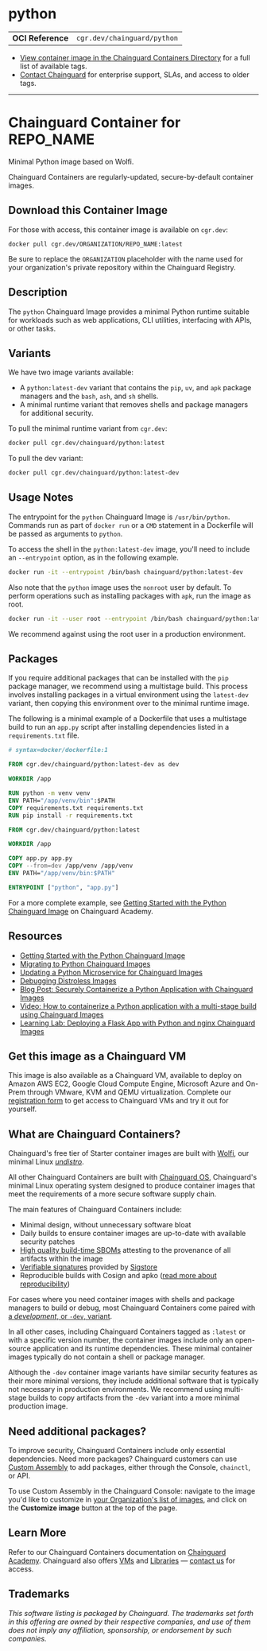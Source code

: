 <!--monopod:start-->
# python
| | |
| - | - |
| **OCI Reference** | `cgr.dev/chainguard/python` |


* [View container image in the Chainguard Containers Directory](https://images.chainguard.dev/directory/image/python/versions) for a full list of available tags.
* [Contact Chainguard](https://www.chainguard.dev/contact?utm_source=readmes) for enterprise support, SLAs, and access to older tags.

---
<!--monopod:end-->

<!--overview:start-->
# Chainguard Container for REPO_NAME

Minimal Python image based on Wolfi.

Chainguard Containers are regularly-updated, secure-by-default container images.
<!--overview:end-->

<!--getting:start-->
## Download this Container Image
For those with access, this container image is available on `cgr.dev`:

```
docker pull cgr.dev/ORGANIZATION/REPO_NAME:latest
```

Be sure to replace the `ORGANIZATION` placeholder with the name used for your organization's private repository within the Chainguard Registry.
<!--getting:end-->

<!--body:start-->
## Description

The `python` Chainguard Image provides a minimal Python runtime suitable for workloads such as web applications, CLI utilities, interfacing with APIs, or other tasks.

## Variants

We have two image variants available:

- A `python:latest-dev` variant that contains the `pip`, `uv`, and `apk` package managers and the `bash`, `ash`, and `sh` shells.
- A minimal runtime variant that removes shells and package managers for additional security.

To pull the minimal runtime variant from `cgr.dev`:

```sh
docker pull cgr.dev/chainguard/python:latest
```
To pull the dev variant:


```sh
docker pull cgr.dev/chainguard/python:latest-dev
```

## Usage Notes

The entrypoint for the `python` Chainguard Image is `/usr/bin/python`. Commands run as part of `docker run` or a `CMD` statement in a Dockerfile will be passed as arguments to `python`.

To access the shell in the `python:latest-dev` image, you'll need to include an `--entrypoint` option, as in the following example.

```sh
docker run -it --entrypoint /bin/bash chainguard/python:latest-dev
```

Also note that the `python` image uses the `nonroot` user by default. To perform operations such as installing packages with `apk`, run the image as root.

```sh
docker run -it --user root --entrypoint /bin/bash chainguard/python:latest-dev
```

We recommend against using the root user in a production environment.

## Packages

If you require additional packages that can be installed with the `pip` package manager, we recommend using a multistage build. This process involves installing packages in a virtual environment using the `latest-dev` variant, then copying this environment over to the minimal runtime image. 

The following is a minimal example of a Dockerfile that uses a multistage build to run an `app.py` script after installing dependencies listed in a `requirements.txt` file.

```Dockerfile
# syntax=docker/dockerfile:1

FROM cgr.dev/chainguard/python:latest-dev as dev

WORKDIR /app

RUN python -m venv venv
ENV PATH="/app/venv/bin":$PATH
COPY requirements.txt requirements.txt
RUN pip install -r requirements.txt

FROM cgr.dev/chainguard/python:latest

WORKDIR /app

COPY app.py app.py
COPY --from=dev /app/venv /app/venv
ENV PATH="/app/venv/bin:$PATH"

ENTRYPOINT ["python", "app.py"]
```

For a more complete example, see [Getting Started with the Python Chainguard Image](https://edu.chainguard.dev/chainguard/chainguard-images/getting-started/python/) on Chainguard Academy.

## Resources

- [Getting Started with the Python Chainguard Image](https://edu.chainguard.dev/chainguard/chainguard-images/getting-started/python/)
- [Migrating to Python Chainguard Images](https://edu.chainguard.dev/chainguard/migration/migrating-python/)
- [Updating a Python Microservice for Chainguard Images](https://edu.chainguard.dev/chainguard/migration/porting-apps-to-chainguard/#updating-the-python-microservice)
- [Debugging Distroless Images](https://edu.chainguard.dev/chainguard/chainguard-images/debugging-distroless-images/)
- [Blog Post: Securely Containerize a Python Application with Chainguard Images](https://dev.to/chainguard/securely-containerize-a-python-application-with-chainguard-images-bn8)
- [Video: How to containerize a Python application with a multi-stage build using Chainguard Images](https://www.youtube.com/watch?v=2D0JULd4E5A)
- [Learning Lab: Deploying a Flask App with Python and nginx Chainguard Images](https://www.youtube.com/watch?v=i6bDKplnp6I)
<!--body:end-->

## Get this image as a Chainguard VM

This image is also available as a Chainguard VM, available to deploy on Amazon AWS EC2, Google Cloud Compute Engine, Microsoft Azure and On-Prem through VMware, KVM and QEMU virtualization. Complete our [registration form](https://get.chainguard.dev/vmearlyaccesswaitlist?utm_source=readmes) to get access to Chainguard VMs and try it out for yourself.

## What are Chainguard Containers?

Chainguard's free tier of Starter container images are built with [Wolfi](https://edu.chainguard.dev/open-source/wolfi/overview?utm_source=readmes), our minimal Linux _[undistro](https://edu.chainguard.dev/open-source/wolfi/overview/#why-undistro)_.

All other Chainguard Containers are built with [Chainguard OS](https://edu.chainguard.dev/chainguard/chainguard-os/overview/?utm_source=readmes), Chainguard's minimal Linux operating system designed to produce container images that meet the requirements of a more secure software supply chain.

The main features of Chainguard Containers include:

* Minimal design, without unnecessary software bloat
* Daily builds to ensure container images are up-to-date with available security patches
* [High quality build-time SBOMs](https://edu.chainguard.dev/chainguard/chainguard-images/working-with-images/retrieve-image-sboms/?utm_source=readmes) attesting to the provenance of all artifacts within the image
* [Verifiable signatures](https://edu.chainguard.dev/chainguard/chainguard-images/working-with-images/retrieve-image-sboms/) provided by [Sigstore](https://edu.chainguard.dev/open-source/sigstore/cosign/an-introduction-to-cosign/?utm_source=readmes)
* Reproducible builds with Cosign and apko ([read more about reproducibility](https://www.chainguard.dev/unchained/reproducing-chainguards-reproducible-image-builds?utm_source=readmes))

For cases where you need container images with shells and package managers to build or debug, most Chainguard Containers come paired with [a *development*, or `-dev`, variant](https://edu.chainguard.dev/chainguard/chainguard-images/about/differences-development-production/).

In all other cases, including Chainguard Containers tagged as `:latest` or with a specific version number, the container images include only an open-source application and its runtime dependencies. These minimal container images typically do not contain a shell or package manager.

Although the `-dev` container image variants have similar security features as their more minimal versions, they include additional software that is typically not necessary in production environments. We recommend using multi-stage builds to copy artifacts from the `-dev` variant into a more minimal production image.

## Need additional packages?

To improve security, Chainguard Containers include only essential dependencies. Need more packages? Chainguard customers can use [Custom Assembly](https://edu.chainguard.dev/chainguard/chainguard-images/features/ca-docs/custom-assembly/) to add packages, either through the Console, `chainctl`, or API.

To use Custom Assembly in the Chainguard Console: navigate to the image you'd like to customize in [your Organization's list of images](https://console.chainguard.dev/images/organization), and click on the **Customize image** button at the top of the page.

## Learn More

Refer to our Chainguard Containers documentation on [Chainguard Academy](https://edu.chainguard.dev/?utm_source=readmes). Chainguard also offers [VMs](https://www.chainguard.dev/vms?utm_source=readmes) and [Libraries](https://www.chainguard.dev/libraries?utm_source=readmes) — [contact us](https://www.chainguard.dev/contact?utm_source=readmes) for access.
 

## Trademarks

_This software listing is packaged by Chainguard. The trademarks set forth in this offering are owned by their respective companies, and use of them does not imply any affiliation, sponsorship, or endorsement by such companies._